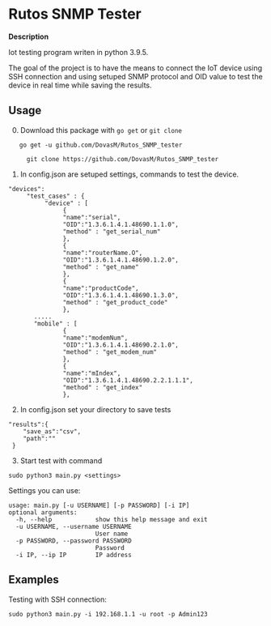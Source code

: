 # Rutos SNMP Tester

**Description**

Iot testing program writen in python 3.9.5.

The goal of the project is to have the means to connect the IoT device using SSH connection
and using setuped SNMP protocol and OID value to test the device in real time while saving the results. 

## Usage
0. Download this package with `go get` or `git clone`
```
   go get -u github.com/DovasM/Rutos_SNMP_tester
	 
	 git clone https://github.com/DovasM/Rutos_SNMP_tester
```
1. In config.json are setuped settings, commands to test the device.

```
"devices":
     "test_cases" : {
          "device" : [
               {
               "name":"serial",
               "OID":"1.3.6.1.4.1.48690.1.1.0",
               "method" : "get_serial_num"
               },
               {
               "name":"routerName.O",
               "OID":"1.3.6.1.4.1.48690.1.2.0",
               "method" : "get_name"
               },
               {
               "name":"productCode",
               "OID":"1.3.6.1.4.1.48690.1.3.0",
               "method" : "get_product_code"
               },   
	   .....
	   "mobile" : [
               {
               "name":"modemNum",
               "OID":"1.3.6.1.4.1.48690.2.1.0",
               "method" : "get_modem_num"
               },
               {
               "name":"mIndex",
               "OID":"1.3.6.1.4.1.48690.2.2.1.1.1",
               "method" : "get_index"
               },
```
2. In config.json set your directory to save tests

```
"results":{
    "save_as":"csv",
    "path":""
 }
```

3. Start test with command

`sudo python3 main.py <settings>`

Settings you can use:

```
usage: main.py [-u USERNAME] [-p PASSWORD] [-i IP]
optional arguments:
  -h, --help            show this help message and exit
  -u USERNAME, --username USERNAME
                        User name
  -p PASSWORD, --password PASSWORD
                        Password
  -i IP, --ip IP        IP address
```

## Examples

Testing with SSH connection:

`sudo python3 main.py -i 192.168.1.1 -u root -p Admin123`
